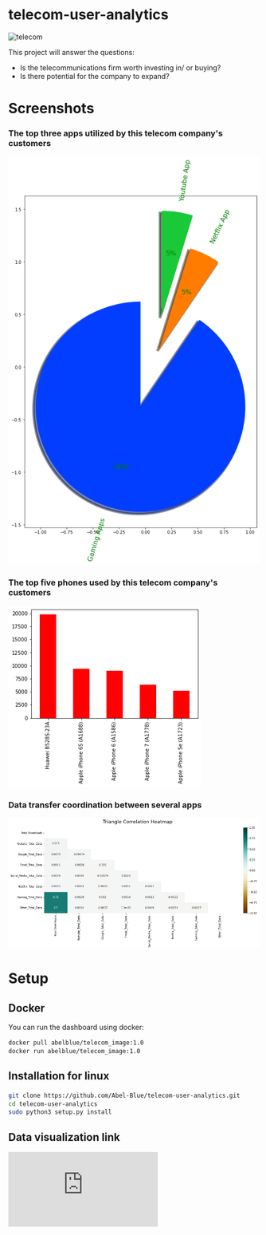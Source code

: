 # telecom-user-analytics

![telecom](https://call4free.co.uk/wp-content/uploads/2020/04/Backgrond-of-About-Us.jpg)

This project will answer the questions:

* Is the telecommunications firm worth investing in/ or buying?
* Is there potential for the company to expand?

# Screenshots
### The top three apps utilized by this telecom company's customers
![topapps](data/top10apps.png)
### The top five phones used by this telecom company's customers
![topphones](data/5%20best%20phones%20used%20in%20communication.png)
### Data transfer coordination between several apps
![corellation](data/corellation.png)

# Setup
## Docker

You can run the dashboard using docker:

```bash
docker pull abelblue/telecom_image:1.0
docker run abelblue/telecom_image:1.0
```

## Installation for linux

```bash
git clone https://github.com/Abel-Blue/telecom-user-analytics.git
cd telecom-user-analytics
sudo python3 setup.py install
```
## Data visualization link
![dashboard](https://share.streamlit.io/abel-blue/telecom-user-analytics/main/app.py)